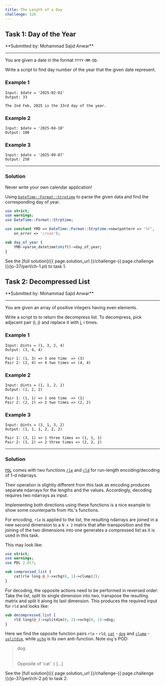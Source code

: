 ```yaml
---
title: The Length of a Day
challenge: 326
---
```

<h2 id="task-1">
Task 1: Day of the Year
</h2>
**Submitted by: Mohammad Sajid Anwar**

---
You are given a date in the format `YYYY-MM-DD`.

Write a script to find day number of the year that the given date represent.

### Example 1
```
Input: $date = '2025-02-02'
Output: 33

The 2nd Feb, 2025 is the 33rd day of the year.
```
### Example 2
```
Input: $date = '2025-04-10'
Output: 100
```
### Example 3
```
Input: $date = '2025-09-07'
Output: 250
```
---
### Solution
Never write your own calendar application!

Using [`DateTime::Format::Strptime`](https://metacpan.org/pod/DateTime::Format::Strptime)
to parse the given data and find the corresponding day of year.
```perl
use strict;
use warnings;
use DateTime::Format::Strptime;

use constant YMD => DateTime::Format::Strptime->new(pattern => '%F',
    on_error => 'croak');

sub day_of_year {
    YMD->parse_datetime(shift)->day_of_year;
}
```

See the [full solution]({{ page.solution_url }}/challenge-{{ page.challenge }}/jo-37/perl/ch-1.pl) to task 1.

<!--
See [discussion](https://github.com/jo-37/the-bears-den/issues/XXX
-->

<h2 id="task-2">
Task 2: Decompressed List
</h2>
**Submitted by: Mohammad Sajid Anwar**

---
You are given an array of positive integers having even elements.

Write a script to to return the decompress list. To decompress, pick adjacent pair (i, j) and replace it with j, i times.

### Example 1
```
Input: @ints = (1, 3, 2, 4)
Output: (3, 4, 4)

Pair 1: (1, 3) => 3 one time  => (3)
Pair 2: (2, 4) => 4 two times => (4, 4)
```
### Example 2
```
Input: @ints = (1, 1, 2, 2)
Output: (1, 2, 2)

Pair 1: (1, 1) => 1 one time  => (1)
Pair 2: (2, 2) => 2 two times => (2, 2)
```
### Example 3
```
Input: @ints = (3, 1, 3, 2)
Output: (1, 1, 1, 2, 2, 2)

Pair 1: (3, 1) => 1 three times => (1, 1, 1)
Pair 2: (3, 2) => 2 three times => (2, 2, 2)
```
---
### Solution
[`PDL`](https://metacpan.org/pod/PDL) comes with two functions
[`rle`](https://metacpan.org/pod/PDL::Slices#rle) and
[`rld`](https://metacpan.org/pod/PDL::Slices#rld) for run-length encoding/decoding of 1-d ndarrays.

Their operation is slightly different from this task as encoding produces separate ndarrays for the lengths and the values.
Accordingly, decoding requires two ndarrays as input.

Implementing both directions using these functions is a nice example to show some counterparts from `PDL`'s functions.

For encoding, `rle` is applied to the list, the resulting ndarrays are joined in a new second dimension to a `N x 2` matrix
that after transposition and the joining of the two dimensions into one generates a compressed list as it is used in this task.

This may look like:

```perl
use strict;
use warnings;
use PDL 2.017;

sub compressed_list {
    cat(rle long @_)->xchg(0, 1)->clump(2);
}
```

For decoding, the opposite actions need to be performed in reversed order:
Take the list, split its single dimension into two, transpose the resulting matrix and split it along its last dimension.
This produces the required input for `rld` and looks like:
```perl
sub decompressed_list {
    rld long(@_)->splitdim(0, 2)->xchg(0, 1)->dog;
}
```
Here we find the opposite function pairs `rle` - `rld`,
[`cat`](https://metacpan.org/pod/PDL::Core#cat) -
[`dog`](https://metacpan.org/pod/PDL::Core#dog) and
[`clump`](https://metacpan.org/pod/PDL::Core#clump) -
[`splitdim`](https://metacpan.org/pod/PDL::Slices#splitdim), while
[`xchg`](https://metacpan.org/pod/PDL::Slices#xchg) is its own anti-function.
Note `dog`'s POD:
> dog  
> $$\quad$$Opposite of 'cat' :) \[...\]


See the [full solution]({{ page.solution_url }}/challenge-{{ page.challenge }}/jo-37/perl/ch-2.pl) to task 2.

<!--
See [discussion](https://github.com/jo-37/the-bears-den/issues/XXX
-->
